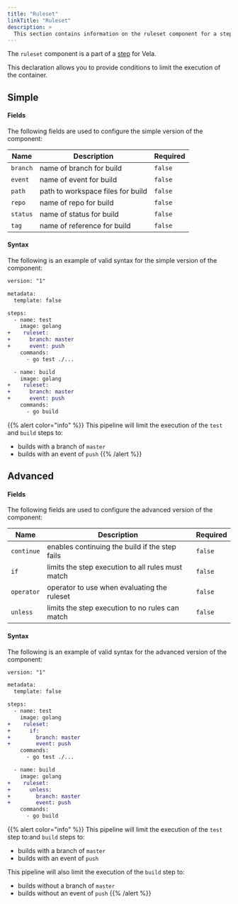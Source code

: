 ```yaml
---
title: "Ruleset"
linkTitle: "Ruleset"
description: >
  This section contains information on the ruleset component for a step.
---
```


The `ruleset` component is a part of a [step](/docs/usage/concepts/pipeline/steps) for Vela.

This declaration allows you to provide conditions to limit the execution of the container.

## Simple

#### Fields

The following fields are used to configure the simple version of the component:

| Name     | Description                       | Required |
| -------- | --------------------------------- | -------- |
| `branch` | name of branch for build          | `false`  |
| `event`  | name of event for build           | `false`  |
| `path`   | path to workspace files for build | `false`  |
| `repo`   | name of repo for build            | `false`  |
| `status` | name of status for build          | `false`  |
| `tag`    | name of reference for build       | `false`  |

#### Syntax

The following is an example of valid syntax for the simple version of the component:

```diff
version: "1"

metadata:
  template: false

steps:
  - name: test
    image: golang
+    ruleset:
+      branch: master
+      event: push
    commands:
      - go test ./...

  - name: build
    image: golang
+    ruleset:
+      branch: master
+      event: push
    commands:
      - go build
```

{{% alert color="info" %}}
This pipeline will limit the execution of the `test` and `build` steps to:
* builds with a branch of `master`
* builds with an event of `push`
{{% /alert %}}

## Advanced

#### Fields

The following fields are used to configure the advanced version of the component:

| Name       | Description                                       | Required |
| ---------- | ------------------------------------------------- | -------- |
| `continue` | enables continuing the build if the step fails    | `false`  |
| `if`       | limits the step execution to all rules must match | `false`  |
| `operator` | operator to use when evaluating the ruleset       | `false`  |
| `unless`   | limits the step execution to no rules can match   | `false`  |

#### Syntax

The following is an example of valid syntax for the advanced version of the component:

```diff
version: "1"

metadata:
  template: false

steps:
  - name: test
    image: golang
+    ruleset:
+      if:
+        branch: master
+        event: push
    commands:
      - go test ./...

  - name: build
    image: golang
+    ruleset:
+      unless:
+        branch: master
+        event: push
    commands:
      - go build
```

{{% alert color="info" %}}
This pipeline will limit the execution of the `test` step to:and `build` steps to:
* builds with a branch of `master`
* builds with an event of `push`

This pipeline will also limit the execution of the `build` step to:
* builds without a branch of `master`
* builds without an event of `push`
{{% /alert %}}
